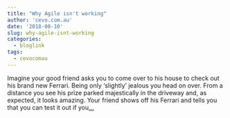 ```yaml
---
title: "Why Agile isn't working"
author: 'cevo.com.au'
date: '2018-08-10'
slug: why-agile-isnt-working
categories:
  - bloglink
tags:
  - cevocomau
---
```


Imagine your good friend asks you to come over to his house to check out his brand new Ferrari. Being only ‘slightly’ jealous you head on over. From a distance you see his prize parked majestically in the driveway and, as expected, it looks amazing. Your friend shows off his Ferrari and tells you that you can test it out if you[... <i class="fas fa-external-link-alt"></i>](https://cevo.com.au/post/2018-08-10-why-agile-isnt-working/)

